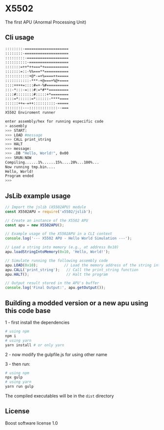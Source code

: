 # X5502
The first APU (Anormal Processing Unit)

## Cli usage
```bash
::::::::-====================
::::::::-====================
:::::::::-===================
::::::::::-==================
:::::::=++*++===*+===========
:::::::=::-%%===**===========
:::::::::::+@*-=+%====++=====
:::::::::::-***-+@===+%@+====
::::++++=::::#=+-%#==========
:::-*:::-=:::#:=*#**=========
::::#::::::::#:::::+*========
::::=*::::::=*::::::-****====
::::::++=-=++::::::::::-=====
::::::::---:::::::::::::--===
X5502 Enviroment runner

enter assembly/hex for running especific code
> assembly
>>> START:
>>> LOAD #message
>>> CALL print_string
>>> HALT
>>> message:
>>> .DB "Hello, World!", 0x00
>>> SRUN:NOW
Compiling......1%......15%....20%...100%...
Now running tmp.bin....
Hello, World!
Program ended
>>>
```

## JsLib example usage
```javascript
// Import the jslib (X5502APU) module
const X5502APU = require('x5502/jslib');

// Create an instance of the X5502 APU
const apu = new X5502APU();

// Example usage of the X5502APU in a CLI context
console.log('--- X5502 APU - Hello World Simulation ---');

// Load a string into memory (e.g., at address 0x10)
apu.loadStringIntoMemory(0x10, 'Hello, World!');

// Simulate running the following assembly code
apu.LOAD(0x10);            // Load the memory address of the string into ACC
apu.CALL('print_string');   // Call the print_string function
apu.HALT();                 // Halt the program

// Output result stored in the APU's buffer
console.log('Final Output:', apu.getOutput());
```
## Building a modded version or a new apu using this code base
1 - first install the dependencies
```bash
# using npm
npm i
# using yarn
yarn install # or only yarn
```
2 - now modify the gulpfile.js for using other name

3 - then run:
```bash
# using npm
npx gulp
# using yarn
yarn run gulp
```
The compiled executables will be in the `dist` directory

## License
Boost software license 1.0

